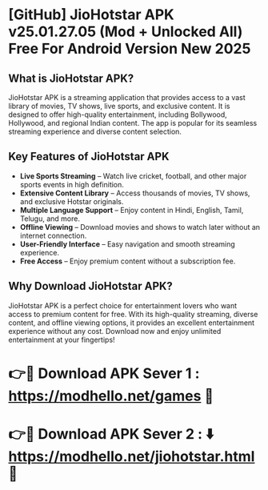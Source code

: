 # [GitHub] JioHotstar APK v25.01.27.05 (Mod + Unlocked All) Free For Android Version New 2025

## What is JioHotstar APK?  

JioHotstar APK is a streaming application that provides access to a vast library of movies, TV shows, live sports, and exclusive content. It is designed to offer high-quality entertainment, including Bollywood, Hollywood, and regional Indian content. The app is popular for its seamless streaming experience and diverse content selection.  

## Key Features of JioHotstar APK  

- **Live Sports Streaming** – Watch live cricket, football, and other major sports events in high definition.  
- **Extensive Content Library** – Access thousands of movies, TV shows, and exclusive Hotstar originals.  
- **Multiple Language Support** – Enjoy content in Hindi, English, Tamil, Telugu, and more.  
- **Offline Viewing** – Download movies and shows to watch later without an internet connection.  
- **User-Friendly Interface** – Easy navigation and smooth streaming experience.  
- **Free Access** – Enjoy premium content without a subscription fee.  

## Why Download JioHotstar APK?  

JioHotstar APK is a perfect choice for entertainment lovers who want access to premium content for free. With its high-quality streaming, diverse content, and offline viewing options, it provides an excellent entertainment experience without any cost. Download now and enjoy unlimited entertainment at your fingertips!


# 👉🔴 Download APK Sever 1 : https://modhello.net/games 📲

# 👉🔴 Download APK Sever 2  : ⬇️ https://modhello.net/jiohotstar.html 📲